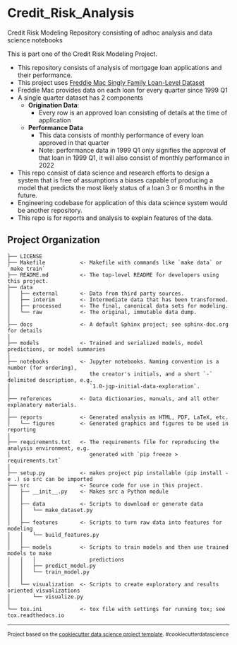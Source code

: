 Credit_Risk_Analysis
==============================

Credit Risk Modeling Repository consisting of adhoc analysis and data science notebooks

This is part one of the Credit Risk Modeling Project. 

* This repository consists of analysis of mortgage loan applications and their performance.
* This project uses [Freddie Mac Singly Family Loan-Level Dataset](https://www.freddiemac.com/research/datasets/sf-loanlevel-dataset)
* Freddie Mac provides data on each loan for every quarter since 1999 Q1
* A single quarter dataset has 2 components
    * **Origination Data**:
        * Every row is an approved loan consisting of details at the time of application
    * **Performance Data**
        * This data consists of monthly performance of every loan approved in that quarter 
        * Note: performance data in 1999 Q1 only signifies the approval of that loan in 1999 Q1, it will also consist of monthly performance in 2022
* This repo consist of data science and research efforts to design a system that is free of assumptions a biases capable of producing a model that predicts the most likely status of a loan 3 or 6 months in the future.
* Engineering codebase for application of this data science system would be another repository.
* This repo is for reports and analysis to explain features of the data.





Project Organization
------------

    ├── LICENSE
    ├── Makefile           <- Makefile with commands like `make data` or `make train`
    ├── README.md          <- The top-level README for developers using this project.
    ├── data
    │   ├── external       <- Data from third party sources.
    │   ├── interim        <- Intermediate data that has been transformed.
    │   ├── processed      <- The final, canonical data sets for modeling.
    │   └── raw            <- The original, immutable data dump.
    │
    ├── docs               <- A default Sphinx project; see sphinx-doc.org for details
    │
    ├── models             <- Trained and serialized models, model predictions, or model summaries
    │
    ├── notebooks          <- Jupyter notebooks. Naming convention is a number (for ordering),
    │                         the creator's initials, and a short `-` delimited description, e.g.
    │                         `1.0-jqp-initial-data-exploration`.
    │
    ├── references         <- Data dictionaries, manuals, and all other explanatory materials.
    │
    ├── reports            <- Generated analysis as HTML, PDF, LaTeX, etc.
    │   └── figures        <- Generated graphics and figures to be used in reporting
    │
    ├── requirements.txt   <- The requirements file for reproducing the analysis environment, e.g.
    │                         generated with `pip freeze > requirements.txt`
    │
    ├── setup.py           <- makes project pip installable (pip install -e .) so src can be imported
    ├── src                <- Source code for use in this project.
    │   ├── __init__.py    <- Makes src a Python module
    │   │
    │   ├── data           <- Scripts to download or generate data
    │   │   └── make_dataset.py
    │   │
    │   ├── features       <- Scripts to turn raw data into features for modeling
    │   │   └── build_features.py
    │   │
    │   ├── models         <- Scripts to train models and then use trained models to make
    │   │   │                 predictions
    │   │   ├── predict_model.py
    │   │   └── train_model.py
    │   │
    │   └── visualization  <- Scripts to create exploratory and results oriented visualizations
    │       └── visualize.py
    │
    └── tox.ini            <- tox file with settings for running tox; see tox.readthedocs.io


--------

<p><small>Project based on the <a target="_blank" href="https://drivendata.github.io/cookiecutter-data-science/">cookiecutter data science project template</a>. #cookiecutterdatascience</small></p>
